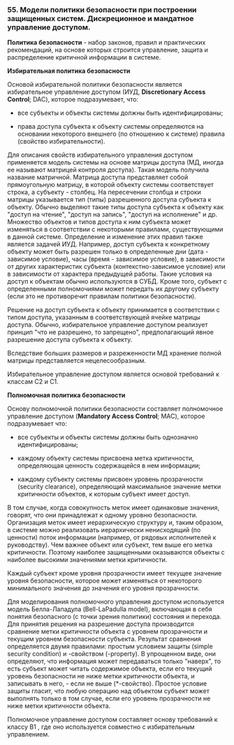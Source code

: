 ### 55. Модели политики безопасности при построении защищенных систем. Дискреционное и мандатное управление доступом. 

**Политика безопасности** - набор законов, правил и практических рекомендаций, на основе которых строится управление, защита и распределение критичной информации в системе.

**Избирательная политика безопасности**

Основой избирательной политики безопасности является избирательное управление доступом (ИУД, **Discretionary Access Control**; DAC), которое подразумевает, что:

- все субъекты и объекты системы должны быть идентифицированы;

- права доступа субъекта к объекту системы определяются на основании некоторого внешнего (по отношению к системе) правила (свойство избирательности).

Для описания свойств избирательного управления доступом применяется модель системы на основе матрицы доступа (МД, иногда ее называют матрицей контроля доступа). Такая модель получила название матричной. Матрица доступа представляет собой прямоугольную матрицу, в которой объекту системы соответствует строка, а субъекту - столбец. На пересечении столбца и строки матрицы указывается тип (типы) разрешенного доступа субъекта к объекту. Обычно выделяют такие типы доступа субъекта к объекту как "доступ на чтение", "доступ на запись", "доступ на исполнение" и др. Множество объектов и типов доступа к ним субъекта может изменяться в соответствии с некоторыми правилами, существующими в данной системе. Определение и изменение этих правил также является задачей ИУД. Например, доступ субъекта к конкретному объекту может быть разрешен только в определенные дни (дата - зависимое условие), часы (время - зависимое условие), в зависимости от других характеристик субъекта (контекстно-зависимое условие) или в зависимости от характера предыдущей работы. Такие условия на доступ к объектам обычно используются в СУБД. Кроме того, субъект с определенными полномочиями может передать их другому субъекту (если это не противоречит правилам политики безопасности).

Решение на доступ субъекта к объекту принимается в соответствии с типом доступа, указанным в соответствующей ячейке матрицы доступа. Обычно, избирательное управление доступом реализует принцип "что не разрешено, то запрещено", предполагающий явное разрешение доступа субъекта к объекту.

Вследствие больших размеров и разреженности МД хранение полной матрицы представляется нецелесообразным.

Избирательное управление доступом является основой требований к классам C2 и C1.

**Полномочная политика безопасности**

Основу полномочной политики безопасности составляет полномочное управление доступом (**Mandatory Access Control**; MAC), которое подразумевает что:

- все субъекты и объекты системы должны быть однозначно идентифицированы;

- каждому объекту системы присвоена метка критичности, определяющая ценность содержащейся в нем информации;

- каждому субъекту системы присвоен уровень прозрачности (security clearance), определяющий максимальное значение метки критичности объектов, к которым субъект имеет доступ.

В том случае, когда совокупность меток имеет одинаковые значения, говорят, что они принадлежат к одному уровню безопасности. Организация меток имеет иерархическую структуру и, таким образом, в системе можно реализовать иерархически ненисходящий (по ценности) поток информации (например, от рядовых исполнителей к руководству). Чем важнее объект или субъект, тем выше его метка критичности. Поэтому наиболее защищенными оказываются объекты с наиболее высокими значениями метки критичности.

Каждый субъект кроме уровня прозрачности имеет текущее значение уровня безопасности, которое может изменяться от некоторого минимального значения до значения его уровня прозрачности.

Для моделирования полномочного управления доступом используется модель Белла-Лападула (Bell-LaPadulla model), включающая в себя понятия безопасного (с точки зрения политики) состояния и перехода. Для принятия решения на разрешение доступа производится сравнение метки критичности объекта с уровнем прозрачности и текущим уровнем безопасности субъекта. Результат сравнения определяется двумя правилами: простым условием защиты (simple security condition) и -свойством (-property). В упрощенном виде, они определяют, что информация может передаваться только "наверх", то есть субъект может читать содержимое объекта, если его текущий уровень безопасности не ниже метки критичности объекта, и записывать в него, - если не выше (*-свойство). Простое условие защиты гласит, что любую операцию над объектом субъект может выполнять только в том случае, если его уровень прозрачности не ниже метки критичности объекта.

Полномочное управление доступом составляет основу требований к классу B1 , где оно используется совместно с избирательным управлением.